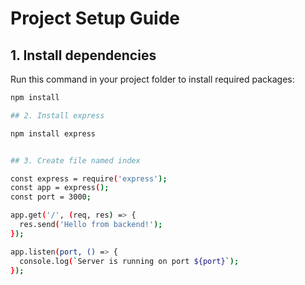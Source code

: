 # Project Setup Guide

## 1. Install dependencies

Run this command in your project folder to install required packages:

```bash
npm install

## 2. Install express

npm install express


## 3. Create file named index

const express = require('express');
const app = express();
const port = 3000;

app.get('/', (req, res) => {
  res.send('Hello from backend!');
});

app.listen(port, () => {
  console.log(`Server is running on port ${port}`);
});

